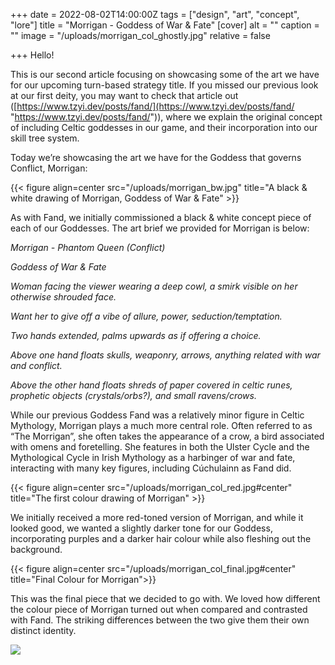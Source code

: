 +++
date = 2022-08-02T14:00:00Z
tags = ["design", "art", "concept", "lore"]
title = "Morrigan - Goddess of War & Fate"
[cover]
alt = ""
caption = ""
image = "/uploads/morrigan_col_ghostly.jpg"
relative = false

+++
Hello!

This is our second article focusing on showcasing some of the art we have for our upcoming turn-based strategy title. If you missed our previous look at our first deity, you may want to check that article out ([https://www.tzyi.dev/posts/fand/](https://www.tzyi.dev/posts/fand/ "https://www.tzyi.dev/posts/fand/")), where we explain the original concept of including Celtic goddesses in our game, and their incorporation into our skill tree system.

Today we’re showcasing the art we have for the Goddess that governs Conflict, Morrigan:

{{< figure align=center src="/uploads/morrigan_bw.jpg" title="A black & white drawing of Morrigan, Goddess of War & Fate" >}}

As with Fand, we initially commissioned a black & white concept piece of each of our Goddesses. The art brief we provided for Morrigan is below:

_Morrigan - Phantom Queen (Conflict)_

_Goddess of War & Fate_

_Woman facing the viewer wearing a deep cowl, a smirk visible on her otherwise shrouded face._

_Want her to give off a vibe of allure, power, seduction/temptation._

_Two hands extended, palms upwards as if offering a choice._

_Above one hand floats skulls, weaponry, arrows, anything related with war and conflict._

_Above the other hand floats shreds of paper covered in celtic runes, prophetic objects (crystals/orbs?), and small ravens/crows._

While our previous Goddess Fand was a relatively minor figure in Celtic Mythology, Morrigan plays a much more central role. Often referred to as “The Morrigan”, she often takes the appearance of a crow, a bird associated with omens and foretelling. She features in both the Ulster Cycle and the Mythological Cycle in Irish Mythology as a harbinger of war and fate, interacting with many key figures, including Cúchulainn as Fand did.

{{< figure align=center src="/uploads/morrigan_col_red.jpg#center" title="The first colour drawing of Morrigan" >}}

We initially received a more red-toned version of Morrigan, and while it looked good, we wanted a slightly darker tone for our Goddess, incorporating purples and a darker hair colour while also fleshing out the background.

{{< figure align=center src="/uploads/morrigan_col_final.jpg#center" title="Final Colour for Morrigan">}}

This was the final piece that we decided to go with. We loved how different the colour piece of Morrigan turned out when compared and contrasted with Fand. The striking differences between the two give them their own distinct identity.

![](/uploads/morrigan_col_fullfinal.jpg)